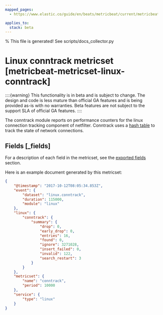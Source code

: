 ```yaml
---
mapped_pages:
  - https://www.elastic.co/guide/en/beats/metricbeat/current/metricbeat-metricset-linux-conntrack.html

applies_to:
  stack: beta
---
```


% This file is generated! See scripts/docs_collector.py

# Linux conntrack metricset [metricbeat-metricset-linux-conntrack]

::::{warning}
This functionality is in beta and is subject to change. The design and code is less mature than official GA features and is being provided as-is with no warranties. Beta features are not subject to the support SLA of official GA features.
::::


The conntrack module reports on performance counters for the linux connection tracking component of netfilter. Conntrack uses a [hash table](http://people.netfilter.org/pablo/docs/login.pdf) to track the state of network connections.

## Fields [_fields]

For a description of each field in the metricset, see the [exported fields](/reference/metricbeat/exported-fields-linux.md) section.

Here is an example document generated by this metricset:

```json
{
    "@timestamp": "2017-10-12T08:05:34.853Z",
    "event": {
        "dataset": "linux.conntrack",
        "duration": 115000,
        "module": "linux"
    },
    "linux": {
        "conntrack": {
            "summary": {
                "drop": 0,
                "early_drop": 0,
                "entries": 16,
                "found": 0,
                "ignore": 3271028,
                "insert_failed": 0,
                "invalid": 122,
                "search_restart": 3
            }
        }
    },
    "metricset": {
        "name": "conntrack",
        "period": 10000
    },
    "service": {
        "type": "linux"
    }
}
```

